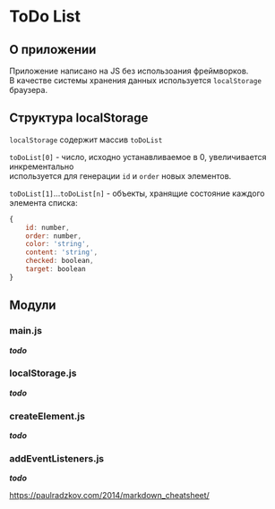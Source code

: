 # ToDo List

## О приложении

Приложение написано на JS без использоания фреймворков.  
В качестве системы хранения данных используется `localStorage` браузера.

## Структура localStorage

`localStorage` содержит массив `toDoList`

`toDoList[0]` - число, исходно устанавливаемое в 0, увеличивается инкрементально  
 используется для генерации `id` и `order` новых элементов.

`toDoList[1]`...`toDoList[n]` - объекты, хранящие состояние каждого элемента списка:  
```JavaScript
{
    id: number,
    order: number,
    color: 'string',
    content: 'string',
    checked: boolean,
    target: boolean
}
```

## Модули

### main.js

***todo***

### localStorage.js

***todo***

### createElement.js

***todo***

### addEventListeners.js

***todo***

https://paulradzkov.com/2014/markdown_cheatsheet/